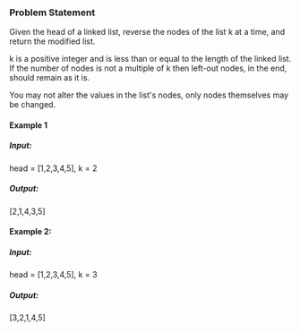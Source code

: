 ### Problem Statement

Given the head of a linked list, reverse the nodes of the list k at a time, and return the modified list.

k is a positive integer and is less than or equal to the length of the linked list. If the number of nodes is not a multiple of k then left-out nodes, in the end, should remain as it is.

You may not alter the values in the list's nodes, only nodes themselves may be changed.

#### Example 1

##### Input:
head = [1,2,3,4,5], k = 2
##### Output: 
[2,1,4,3,5]

#### Example 2:

##### Input: 
head = [1,2,3,4,5], k = 3
#####  Output: 
[3,2,1,4,5]
